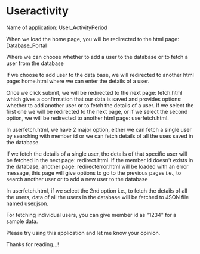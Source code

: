 # Useractivity
Name of application: User_ActivityPeriod

When we load the home page, you will be redirected to the html page: Database_Portal

Where we can choose whether to add a user to the database or to fetch a user from the database

If we choose to add user to the data base, we will redirected to another html page: home.html where we can enter the details of a user. 

Once we click submit, we will be redirected to the next page: fetch.html which gives a confirmation that our data is saved and provides options: whether to add another user
or to fetch the details of a user. If we select the first one we will be redirected to the next page, or if we select the second option, we will be
redirected to another html page: userfetch.html.

In userfetch.html, we have 2 major option, either we can fetch a single user by searching with member id or we can fetch details of all the uses saved in the database.

If we fetch the details of a single user, the details of that specific user will be fetched in the next page: redirect.html. If the member id doesn't exists in the database,
another page: redirecterror.html will be loaded with an error message, this page will give options to go to the previous pages i.e., to search another user or to add a new user to the database

In userfetch.html, if we select the 2nd option i.e., to fetch the details of all the users, data of all the users in the database will be fetched to JSON file named user.json.

For fetching individual users, you can give member id as "1234" for a sample data.

Please try using this application and let me know your opinion.


Thanks for reading...!

